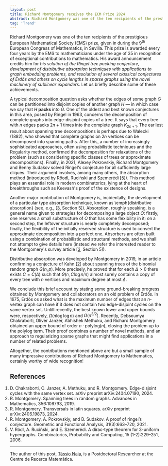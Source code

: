 ```yaml
---
layout: post
title: Richard Montgomery receives the ECM Prize 2024
abstract: Richard Montgomery was one of the ten recipients of the prestigious European Mathematical Society (EMS) prize, given in during the ninth European Congress of Mathematics, in Sevilla.
tag: 'Trend'
---
```


Richard Montgomery was one of the ten recipients of the prestigious
European Mathematical Society (EMS) prize, given in during the
9<sup>th</sup> European Congress of Mathematics, in Sevilla.
This prize is awarded every four years by the EMS to
mathematicians under the age of 35 in recognition of exceptional
contributions to mathematics. His award announcement credits him for
*his solution of the Ringel tree packing conjecture, development
of distributive absorption techniques with applications to graph
embedding problems, and resolution of several classical conjectures of
Erdős and others on cycle lengths in sparse graphs using the novel
machinery of sublinear expanders.* Let us briefly describe some of these
achievements.

A typical decomposition question asks whether the edges of some graph
$G$ can be partitioned into disjoint copies of another
graph $H$ &mdash; in which case we say that
$H$ **packs** into $G$. One of the oldest and best known
conjectures in this area, posed by Ringel in 1963, concerns the
decomposition of complete graphs into edge-disjoint copies of
a tree. It says that every tree with $n$ edges packs
$2n+1$ times into the complete graph $K_{2n+1}$. 
The earliest result about spanning tree decompositions is perhaps due
to Walecki (1882), who showed that complete graphs on
$2n$ vertices can be decomposed into spanning paths. After this,
a number of increasingly sophisticated approaches, often using
probabilistic techniques and the Regularity method, confirmed the
decomposition for relaxations of the problem (such as considering
specific classes of trees or approximate decompositions).
Finally, in 2021, Alexey Pokrovskiy, Richard Montgomery and Benny
Sudakov solved Ringel's conjecture for all sufficiently large
cliques. Their argument involves, among many others, the absorption
method (introduced by Röodl, Ruciński and
Szemerédi  [[5]](#rodl2006dirac)). This method plays an essential role in
modern combinatorics, lying at the heart of breakthroughs such as
Keevash's proof of the existence of designs.


Another major contribution of Montgomery is, incidentally, the
development of a particular type absorption technique, known
as \emph{distributive absorption} (see, e.g., [[3](#montgomery2024transversals), Section 5]). Absorption, roughly speaking,
is a general name given to strategies for decomposing a large
object $O$: firstly, one reserves a small substructure
of $O$ that has some flexibility in it; on a second step, the
leftover structure is nearly completely decomposed; finally, the
flexibility of the initially reserved structure is used to convert the
approximate decomposition into a perfect one.
Absorbers are often built using a combination of probabilistic and structural
methods, and we shall not attempt to give details here (instead we refer the
interested reader to the Montgomery's survey article [[3](#montgomery2024transversals), Section 5]).

Distributive absorption was developed by Montgomery in 2019, in an article
confirming a conjecture of Kahn [[2]](#montgomery2019spanning) about spanning
trees of the binomial random graph $G(n,p)$. More precisely, he proved that
for each $\Delta > 0$ there exists $C=C(\Delta)$ such that $G(n,C\log n/n)$
almost surely contains a copy of every tree with $n$ vertices and maximum
degree at most $\Delta$. 


We conclude this brief account by stating some ground-breaking progress
obtained by Montgomery and collaborators on an old problem of Erdős.
In 1975, Erdős os asked what is the maximum number of edges that an
$n$-vertex graph can have if it does not contain two edge-disjoint
cycles on the same vertex set. Untill recently, the best known lower and
upper bounds were, respectively, $\Omega(n\log\log n)$ and $\Omega(n^{3/2})$.
Recently, Debsoumya Chakraborti, Oliver Janzer, Abhishek Methuku, and Richard Montgomery 
obtained an upper bound of order $n\cdot \mathrm{polylog} (n)$,
closing the problem up to the polylog term. Their proof combines a number
of novel methods, and an approach to regularizing sparse graphs that might
find applications in a number of related problems.

Altogether, the contributions mentioned above are but a small sample of many
impressive contributions of Richard Montgomery to Mathematics, certainly
worthy of wide recognition!

## References

<ol style="padding-left: 0;">

<li id="CJM"> D. Chakraborti, O. Janzer, A. Methuku, and R. Montgomery. Edge-disjoint cycles with the same vertex set. arXiv preprint arXiv:2404.07190, 2024.</li>

<li id="montgomery2019spanning"> R. Montgomery. Spanning trees in random graphs. Advances in Mathematics, 356:106793, 2019.</li>

<li id="montgomery2024transversals">R. Montgomery. Transversals in latin squares. arXiv preprint arXiv:2406.19873, 2024.</li>

<li id="MPS">R. Montgomery, A. Pokrovskiy, and B. Sudakov. A proof of ringel’s conjecture. Geometric and Functional Analysis, 31(3):663–720, 2021.</li>

<li id="rodl2006dirac">V. Rödl, A. Ruciński, and E. Szemerédi. A dirac-type theorem for 3-uniform hypergraphs. Combinatorics, Probability and Computing, 15 (1-2):229–251, 2006.</li>

</ol>

---

The author of this post, [Tássio Naia](https://www.crm.cat/person/220/naia-tassio/),  is a Postdoctoral Researcher at the Centre de Recerca Matemàtica.
